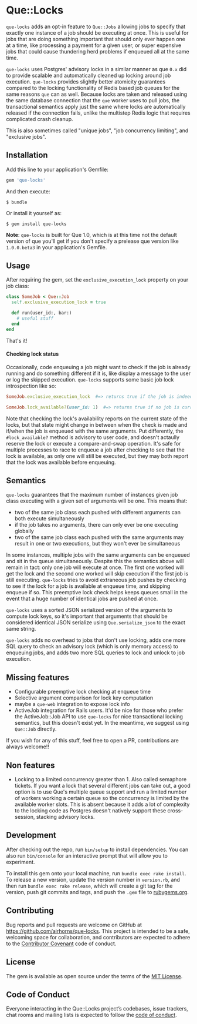 # Que::Locks

`que-locks` adds an opt-in feature to `Que::Jobs` allowing jobs to specify that exactly one instance of a job should be executing at once. This is useful for jobs that are doing something important that should only ever happen one at a time, like processing a payment for a given user, or super expensive jobs that could cause thundering herd problems if enqueued all at the same time.

`que-locks` uses Postgres' advisory locks in a similar manner as que `0.x` did to provide scalable and automatically cleaned up locking around job execution. `que-locks` provides slightly better atomicity guarantees compared to the locking functionality of Redis based job queues for the same reasons `que` can as well. Because locks are taken and released using the same database connection that the `que` worker uses to pull jobs, the transactional semantics apply just the same where locks are automatically released if the connection fails, unlike the multistep Redis logic that requires complicated crash cleanup.

This is also sometimes called "unique jobs", "job concurrency limiting", and "exclusive jobs".

## Installation

Add this line to your application's Gemfile:

```ruby
gem 'que-locks'
```

And then execute:

    $ bundle

Or install it yourself as:

    $ gem install que-locks

**Note**: `que-locks` is built for Que 1.0, which is at this time not the default version of que you'll get if you don't specify a prelease que version like `1.0.0.beta3` in your application's Gemfile.

## Usage

After requiring the gem, set the `exclusive_execution_lock` property on your job class:

```ruby
class SomeJob < Que::Job
  self.exclusive_execution_lock = true

  def run(user_id:, bar:)
    # useful stuff
  end
end
```

That's it!

#### Checking lock status

Occasionally, code enqueuing a job might want to check if the job is already running and do something different if it is, like display a message to the user or log the skipped execution. `que-locks` supports some basic job lock introspection like so:

```ruby
SomeJob.exclusive_execution_lock  #=> returns true if the job is indeed using que-locks

SomeJob.lock_available?(user_id: 1)  #=> returns true if no job is currently enqueued with these arguments or running right now holding the lock
```

Note that checking the lock's availability reports on the current state of the locks, but that state might change in between when the check is made and if/when the job is enqueued with the same arguments. Put differently, the `#lock_available?` method is advisory to user code, and doesn't actaully reserve the lock or execute a compare-and-swap operation. It's safe for multiple processes to race to enqueue a job after checking to see that the lock is available, as only one will still be executed, but they may both report that the lock was available before enqueuing.

## Semantics

`que-locks` guarantees that the maximum number of instances given job class executing with a given set of arguments will be one. This means that:

- two of the same job class each pushed with different arguments can both execute simultaneously
- if the job takes no arguments, there can only ever be one executing globally
- two of the same job class each pushed with the same arguments may result in one or two executions, but they won't ever be simultaneous

In some instances, multiple jobs with the same arguments can be enqueued and sit in the queue simultaneously. Despite this the semantics above will remain in tact: only one job will execute at once. The first one worked will get the lock and the second one worked will skip execution if the first job is still executing. `que-locks` tries to avoid extraneous job pushes by checking to see if the lock for a job is available at enqueue time, and skipping enqueue if so. This preemptive lock check helps keeps queues small in the event that a huge number of identical jobs are pushed at once.

`que-locks` uses a sorted JSON serialized version of the arguments to compute lock keys, so it's important that arguments that should be considered identical JSON serialize using `Que.serialize_json` to the exact same string.

`que-locks` adds no overhead to jobs that don't use locking, adds one more SQL query to check an advisory lock (which is only memory access) to enqueuing jobs, and adds two more SQL queries to lock and unlock to job execution.

## Missing features

- Configurable preemptive lock checking at enqueue time
- Selective argument comparison for lock key computation
- maybe a `que-web` integration to expose lock info
- ActiveJob integration for Rails users. It'd be nice for those who prefer the ActiveJob::Job API to use `que-locks` for nice transactional locking semantics, but this doesn't exist yet. In the meantime, we suggest using `Que::Job` directly.

If you wish for any of this stuff, feel free to open a PR, contributions are always welcome!!

## Non features

- Locking to a limited concurrency greater than 1. Also called semaphore tickets. If you want a lock that several different jobs can take out, a good option is to use Que's multiple queue support and run a limited number of workers working a certain queue so the concurrency is limited by the available worker slots. This is absent because it adds a lot of complexity to the locking code as Postgres doesn't natively support these cross-session, stacking advisory locks.

## Development

After checking out the repo, run `bin/setup` to install dependencies. You can also run `bin/console` for an interactive prompt that will allow you to experiment.

To install this gem onto your local machine, run `bundle exec rake install`. To release a new version, update the version number in `version.rb`, and then run `bundle exec rake release`, which will create a git tag for the version, push git commits and tags, and push the `.gem` file to [rubygems.org](https://rubygems.org).

## Contributing

Bug reports and pull requests are welcome on GitHub at https://github.com/airhorns/que-locks. This project is intended to be a safe, welcoming space for collaboration, and contributors are expected to adhere to the [Contributor Covenant](http://contributor-covenant.org) code of conduct.

## License

The gem is available as open source under the terms of the [MIT License](https://opensource.org/licenses/MIT).

## Code of Conduct

Everyone interacting in the Que::Locks project’s codebases, issue trackers, chat rooms and mailing lists is expected to follow the [code of conduct](https://github.com/hornairs/que-locks/blob/master/CODE_OF_CONDUCT.md).
